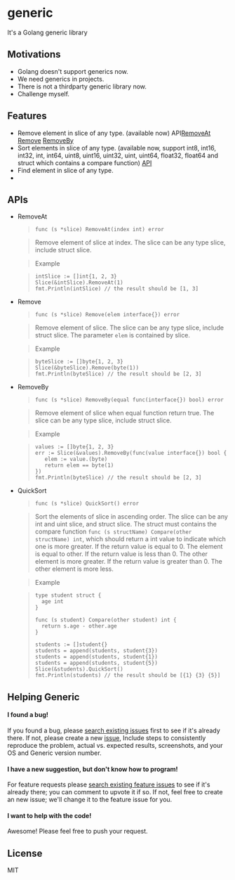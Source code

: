 generic
=======

It's a Golang generic library

Motivations
-----------
*   Golang doesn't support generics now.
*   We need generics in projects. 
*   There is not a thirdparty generic library now.
*   Challenge myself.

Features
----------
*   Remove element in slice of any type. (available now) API[RemoveAt](#api-slice-removeAt) [Remove](#api-slice-remove) [RemoveBy](#api-slice-removeBy)
*   Sort elements in slice of any type. (available now, support int8, int16, int32, int, int64, uint8, uint16, uint32, uint, uint64, float32, float64 and struct which contains a compare function) [API](#api-slice-quicksort)
*   Find element in slice of any type. 
*   


APIs
-----------
*   <a name="api-slice-removeAt" id="api-slice-removeAt">RemoveAt</a>
    >`func (s *slice) RemoveAt(index int) error`
 
    > Remove element of slice at index. The slice can be any type slice, include struct slice.
    
    > Example
    
    >```
    >intSlice := []int{1, 2, 3}
    >Slice(&intSlice).RemoveAt(1)
    >fmt.Println(intSlice) // the result should be [1, 3]
    >```

*   <a name="api-slice-remove" id="api-slice-remove">Remove</a>
    >`func (s *slice) Remove(elem interface{}) error`
 
    > Remove element of slice. The slice can be any type slice, include struct slice. The parameter `elem` is contained by slice.
    
    > Example
    
    >```
    >byteSlice := []byte{1, 2, 3}
    >Slice(&byteSlice).Remove(byte(1))
    >fmt.Println(byteSlice) // the result should be [2, 3]
    >```

*   <a name="api-slice-removeBy" id="api-slice-removeBy">RemoveBy</a>
    >`func (s *slice) RemoveBy(equal func(interface{}) bool) error`
 
    > Remove element of slice when equal function return true. The slice can be any type slice, include struct slice. 
    
    > Example
    
    >```
    >values := []byte{1, 2, 3}
    >err := Slice(&values).RemoveBy(func(value interface{}) bool {
    >    elem := value.(byte)
    >    return elem == byte(1)
    >})
    >fmt.Println(byteSlice) // the result should be [2, 3]
    >```

*   <a name="api-slice-quicksort" id="api-slice-quicksort">QuickSort</a>
    >`func (s *slice) QuickSort() error `
 
    > Sort the elements of slice in ascending order. The slice can be any int and uint slice, and struct slice.  The struct must contains the compare function `func (s structName) Compare(other structName) int`, which should return a int value to indicate which one is more greater. If the return value is equal to 0. The element is equal to other. If the return value is less than 0. The other element is more greater. If the return value is greater than 0. The other element is more less.
    
    > Example
    
    >```
    >type student struct {
    >   age int
    >}
    >
    >func (s student) Compare(other student) int {
    >   return s.age - other.age
    >}
    >
    >students := []student{}
    >students = append(students, student{3})
    >students = append(students, student{1})
    >students = append(students, student{5})
    >Slice(&students).QuickSort()
    >fmt.Println(students) // the result should be [{1} {3} {5}]
    >```
 
Helping Generic
-----------

#### I found a bug!

If you found a bug, please [search existing issues](https://github.com/anzhihun/generic/issues) first  to
see if it's already there. If not, please create a new [issue](https://github.com/anzhihun/generic/issues), Include steps to consistently reproduce the problem, actual vs. expected results, screenshots, and your OS and
Generic version number. 


#### I have a new suggestion, but don't know how to program!

For feature requests please [search existing feature issues](https://github.com/anzhihun/generic/issues) to
see if it's already there; you can comment to upvote it if so. If not, feel free to create an new issue; we'll
change it to the feature issue for you.


#### I want to help with the code!

Awesome! Please feel free to push your request.

License
-----------
MIT